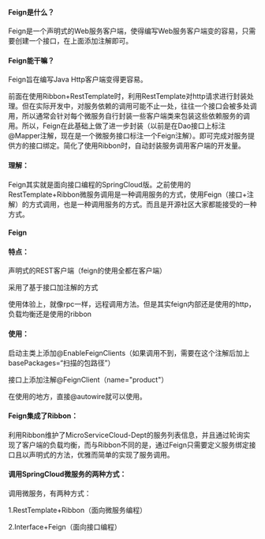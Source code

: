 #### Feign是什么？

Feign是一个声明式的Web服务客户端，使得编写Web服务客户端变的容易，只需要创建一个接口，在上面添加注解即可。

#### Feign能干嘛？

Feign旨在编写Java Http客户端变得更容易。

前面在使用Ribbon+RestTemplate时，利用RestTemplate对http请求进行封装处理。但在实际开发中，对服务依赖的调用可能不止一处，往往一个接口会被多处调用，所以通常会针对每个微服务自行封装一些客户端类来包装这些依赖服务的调用。所以，Feign在此基础上做了进一步封装（以前是在Dao接口上标注@Mapper注解，现在是一个微服务接口标注一个Feign注解）。即可完成对服务提供方的接口绑定。简化了使用Ribbon时，自动封装服务调用客户端的开发量。

#### 理解：

Feign其实就是面向接口编程的SpringCloud版。之前使用的RestTemplate+Ribbon微服务调用是一种调用服务的方式，使用Feign（接口+注解）的方式调用，也是一种调用服务的方式。而且是开源社区大家都能接受的一种方式。

#### Feign

#### 特点：

声明式的REST客户端（feign的使用全都在客户端）

采用了基于接口加注解的方式

使用体验上，就像rpc一样，远程调用方法。但是其实feign内部还是使用的http，负载均衡还是使用的ribbon

#### 使用：

启动主类上添加@EnableFeignClients（如果调用不到，需要在这个注解后加上basePackages=“扫描的包路径”）

接口上添加注解@FeignClient（name="product"）

在使用的地方，直接@autowire就可以使用。

#### Feign集成了Ribbon：

利用Ribbon维护了MicroServiceCloud-Dept的服务列表信息，并且通过轮询实现了客户端的负载均衡，而与Ribbon不同的是，通过Feign只需要定义服务绑定接口且以声明式的方法，优雅而简单的实现了服务调用。

#### 调用SpringCloud微服务的两种方式：

调用微服务，有两种方式：

1.RestTemplate+Ribbon（面向微服务编程）

2.Interface+Feign（面向接口编程）